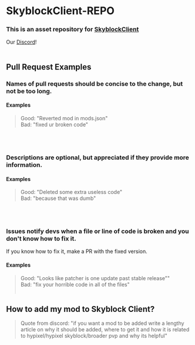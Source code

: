 # SkyblockClient-REPO
### This is an asset repository for [SkyblockClient](https://github.com/nacrt/SkyblockClient)
Our [Discord](https://discord.gg/VH6fdBYzQQ)!
<br></br>
## Pull Request Examples
### Names of pull requests should be concise to the change, but not be too long.
#### Examples
> Good: "Reverted mod in mods.json"\
> Bad: "fixed ur broken code"

<br></br>
### Descriptions are optional, but appreciated if they provide more information. 
#### Examples
> Good: "Deleted some extra useless code"\
> Bad: "because that was dumb"

<br></br>
### Issues notify devs when a file or line of code is broken and you don't know how to fix it.
If you know how to fix it, make a PR with the fixed version.
#### Examples 
> Good: "Looks like patcher is one update past stable release""\
> Bad: "fix your horrible code in all of the files"  <br></br>
## How to add my mod to Skyblock Client?
> Quote from discord:
> "if you want a mod to be added write a lengthy article on why it should be added, where to get it and how it is related to hypixel/hypixel skyblock/broader pvp and why its helpful"
